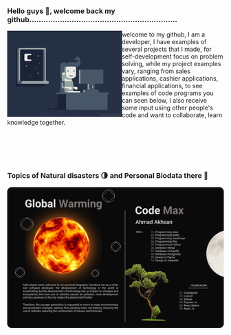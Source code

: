 ### Hello guys 👋, welcome back my github...............................................................
<img align="left" src="giphy.gif" height="200" >
<p>  welcome to my github, I am a developer, I have examples of several projects that I made, for self-development focus on problem solving, while my project examples vary, ranging from sales applications, cashier applications, financial applications, to see examples of code programs you can seen below, I also receive some input using other people's code and want to collaborate, learn knowledge together.  </p> 
</div>
<br><br><br><br>



### Topics of Natural disasters 🌗 and Personal Biodata there 📝


![screenshot](screen1.png)

  

<!--
**ahmadakhsan/ahmadakhsan** is a ✨ _special_ ✨ repository because its `README.md` (this file) appears on your GitHub profile.
<img src=”http://link-foto”>
width="200" style="max-width:100%;"
Here are some ideas to get you started:

- 🔭 I’m currently working on ...
- 🌱 I’m currently learning ...
- 👯 I’m looking to collaborate on ...
- 🤔 I’m looking for help with ...
- 💬 Ask me about ...
- 📫 How to reach
